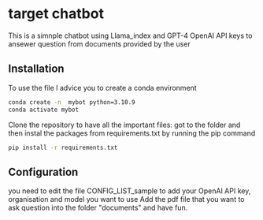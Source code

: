 # target chatbot

This is a simnple chatbot using Llama_index and GPT-4 OpenAI API keys to ansewer question from documents provided by 
the user 


## Installation

To use the file I advice you to create a conda environment 

```bash
conda create -n  mybot python=3.10.9
conda activate mybot
```

Clone the repository to have all the important files:
got to the folder and then instal the packages from requirements.txt by running the pip command

```bash
pip install -r requirements.txt
```

## Configuration
you need to edit the file CONFIG_LIST_sample to add your OpenAI API key, organisation and model you want to use
Add the pdf file that you want to ask question into the folder "documents" and have fun. 


